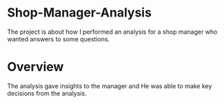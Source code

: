 # Shop-Manager-Analysis
The project is about how I performed an analysis for a shop manager who wanted answers to some questions.

# Overview
The analysis gave insights to the manager and He was able to make key decisions from the analysis.
